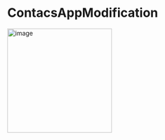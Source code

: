 # ContacsAppModification
<img width="238" alt="image" src="https://user-images.githubusercontent.com/60823864/236705697-9bb4f960-76bb-4c81-809d-abc617c929d1.png">
